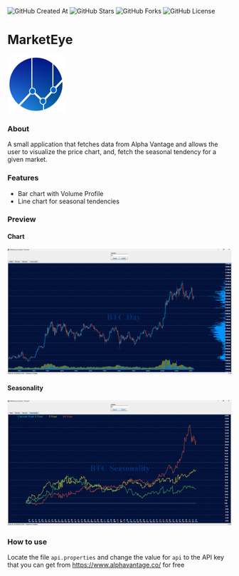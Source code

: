 ![GitHub Created At](https://img.shields.io/github/created-at/bardurt/marketeye?style=plastic)
![GitHub Stars](https://img.shields.io/github/stars/bardurt/marketeye?style=plastic)
![GitHub Forks](https://img.shields.io/github/forks/bardurt/marketeye?style=plastic)
![GitHub License](https://img.shields.io/github/license/bardurt/marketeye?style=plastic)

# MarketEye

![logo](images/icon.png)
### About
A small application that fetches data from Alpha Vantage and allows the user to visualize the price chart, and, fetch the seasonal tendency for a given market.

### Features
- Bar chart with Volume Profile
- Line chart for seasonal tendencies

### Preview
#### Chart
![Chart](images/preview_1.png)

#### Seasonality
![Seasonality](images/preview_2.png)


### How to use
Locate the file ```api.properties``` and change the value for `api` to the API key that you can get from https://www.alphavantage.co/ for free